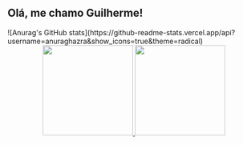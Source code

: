 ## Olá, me chamo Guilherme!

<html>
    ![Anurag's GitHub stats](https://github-readme-stats.vercel.app/api?username=anuraghazra&show_icons=true&theme=radical)
    <div align="center">
        <a href="https://github.com/GuiRamos01">
        <img height="180em" src="https://github-readme-stats.vercel.app/api?username=GuiRamos01&show_icons=true&theme=dark&include_all_commits=true&count_private=true"/>
        <img height="180em" src="https://github-readme-stats.vercel.app/api/top-langs/?username=GuiRamos01&layout=compact&langs_count=7&theme=dark"/>
    </div>
</html>
